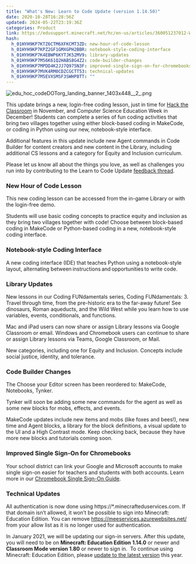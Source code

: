 ```yaml
---
title: "What's New: Learn to Code Update (version 1.14.50)"
date: 2020-10-28T16:28:56Z
updated: 2024-05-22T23:19:36Z
categories: Product
link: https://edusupport.minecraft.net/hc/en-us/articles/360051237012-What-s-New-Learn-to-Code-Update-version-1-14-50
hash:
  h_01HYH9KP7KTZ6CTM6XFKCMT3ZD: new-hour-of-code-lesson
  h_01HYH9KP7KPZ2GF1GMXGPH2BBR: notebook-style-coding-interface
  h_01HYH9KP7K4EBWP6KYTJK52MV9: library-updates
  h_01HYH9KP7M56K61Q2HABS8G4Z2: code-builder-changes
  h_01HYH9KP7MPDD4K2JJ7Q975N3F: improved-single-sign-on-for-chromebooks
  h_01HYH9KP7MVK4RM0CDZCGCTT53: technical-updates
  h_01HYH9KP7M5EVXSMSF3SWHP8TT: ""
---
```


![edu_hoc_codeDOTorg_landing_banner_1403x448\_\_2\_.png](https://edusupport.minecraft.net/hc/article_attachments/360075084392)

This update brings a new, login-free coding lesson, just in time for [Hack the Classroom](https://educationblog.microsoft.com/en-us/2020/10/help-your-students-grow-future-ready-skills-with-hack-the-classroom-stem-edition/ "https://educationblog.microsoft.com/en-us/2020/10/help-your-students-grow-future-ready-skills-with-hack-the-classroom-stem-edition/") in November, and Computer Science Education Week in December! Students can complete a series of fun coding activities that bring two villages together using either block-based coding in MakeCode, or coding in Python using our new, notebook-style interface.

Additional features in this update include new Agent commands in Code Builder for content creators and new content in the Library, including additional CS lessons and a category for Equity and Inclusion curriculum.

Please let us know all about the things you love, as well as challenges you run into by contributing to the Learn to Code Update [feedback thread](https://aka.ms/learn_to_code_feedback). 

### New Hour of Code Lesson

This new coding lesson can be accessed from the in-game Library or with the login-free demo. 

Students will use basic coding concepts to practice equity and inclusion as they bring two villages together with code! Choose between block-based coding in MakeCode or Python-based coding in a new, notebook-style coding interface.

### Notebook-style Coding Interface

A new coding interface (IDE) that teaches Python using a notebook-style layout, alternating between instructions and opportunities to write code.

### Library Updates

New lessons in our Coding FUNdamentals series, Coding FUNdamentals: 3. Travel through time, from the pre-historic era to the far-away future! See dinosaurs, Roman aqueducts, and the Wild West while you learn how to use variables, events, conditionals, and functions. 

Mac and iPad users can now share or assign Library lessons via Google Classroom or email. Windows and Chromebook users can continue to share or assign Library lessons via Teams, Google Classroom, or Mail.

New categories, including one for Equity and Inclusion. Concepts include social justice, identity, and tolerance.

### Code Builder Changes

The Choose your Editor screen has been reordered to: MakeCode, Notebooks, Tynker.

Tynker will soon be adding some new commands for the agent as well as some new blocks for mobs, effects, and events.

MakeCode updates include new items and mobs (like foxes and bees!), new time and Agent blocks, a library for the block definitions, a visual update to the UI and a High Contrast mode. Keep checking back, because they have more new blocks and tutorials coming soon.

### Improved Single Sign-On for Chromebooks

Your school district can link your Google and Microsoft accounts to make single sign-on easier for teachers and students with both accounts. Learn more in our [Chromebook Single Sign-On Guide](https://aka.ms/MEE_Chromebook_SSO).

### Technical Updates

All authentication is now done using https://\*.minecrafteduservices.com. If that domain isn’t allowed, it won’t be possible to sign into Minecraft: Education Edition. You can remove <https://meeservices.azurewebsites.net/> from your allow list as it is no longer used for authentication.

In January 2021, we will be updating our sign-in servers. After this update, you will need to be on **Minecraft: Education Edition** **1.14.0** or newer and **Classroom Mode version 1.80** or newer to sign in.  To continue using Minecraft: Education Edition, please [update to the latest version](https://aka.ms/MEEUpdate) this year.

 

 

 

 

 

##
